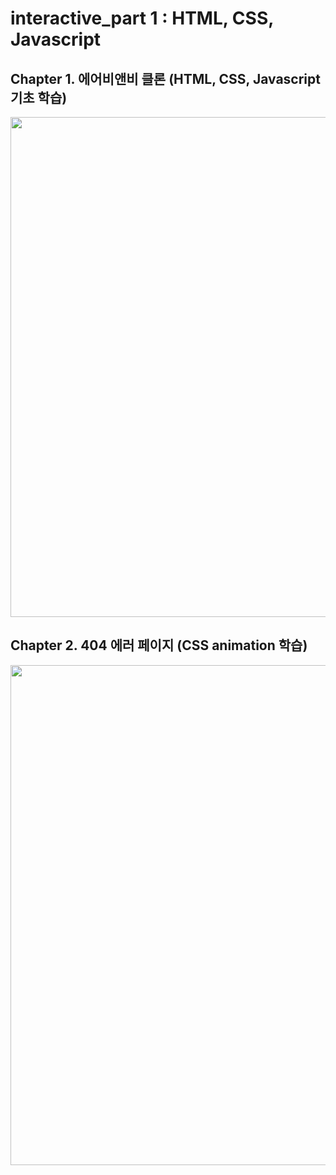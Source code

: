 # interactive_part 1 : HTML, CSS, Javascript

## Chapter 1. 에어비앤비 클론 (HTML, CSS, Javascript 기초 학습)
<img src="https://user-images.githubusercontent.com/107675322/220915689-6931a323-1e98-4942-8906-a254b48fc0dd.png" width="800" />

## Chapter 2. 404 에러 페이지 (CSS animation 학습)
<img src="https://user-images.githubusercontent.com/107675322/221561738-2ab49ee3-8fb8-422b-8382-98ca6f5def23.gif" width="800" />

